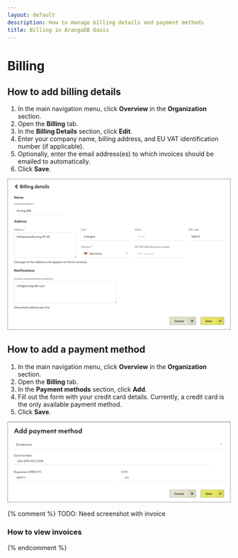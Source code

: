 ```yaml
---
layout: default
description: How to manage billing details and payment methods
title: Billing in ArangoDB Oasis
---
```

# Billing

## How to add billing details

1. In the main navigation menu, click **Overview** in the **Organization** section.
2. Open the **Billing** tab.
3. In the **Billing Details** section, click **Edit**.
4. Enter your company name, billing address, and EU VAT identification number (if applicable).
5. Optionally, enter the email address(es) to which invoices should be emailed
   to automatically.
6. Click **Save**.

![Oasis Billing Details](images/oasis-billing-details.png)

## How to add a payment method

1. In the main navigation menu, click **Overview** in the **Organization** section.
2. Open the **Billing** tab.
3. In the **Payment methods** section, click **Add**.
4. Fill out the form with your credit card details. Currently, a credit card is the only available payment method.
5. Click **Save**.

![Oasis Payment Method](images/oasis-add-payment-method-credit-card.png)

{% comment %}
TODO: Need screenshot with invoice

### How to view invoices


{% endcomment %}
